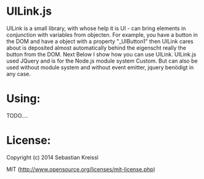 UILink.js
=========
UILink is a small library, with whose help it is UI - can bring elements in conjunction with variables from objecten.
For example, you have a button in the DOM and have a object with a property "_UIButton1" then UILink cares about is deposited almost automatically behind the eigenscht really the button from the DOM. Next Below I show how you can use UILink.
UILink.js used JQuery and is for the Node.js module system Custom. 
But can also be used without module system and without event emitter, jquery benödigt in any case.

Using:
=========
TODO....

License:
=========
Copyright (c) 2014 Sebastian Kreissl

MIT (http://www.opensource.org/licenses/mit-license.php)
